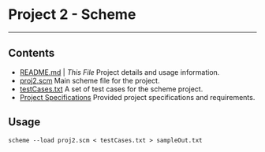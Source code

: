 # Project 2 - Scheme
---

## Contents
* [README.md](./README.md) | _This File_
    Project details and usage information. 
* [proj2.scm](./proj2.scm)
    Main scheme file for the project.
* [testCases.txt](./testCases.txt)
    A set of test cases for the scheme project.
* [Project Specifications](./project2.pdf)
    Provided project specifications and requirements.

## Usage
`scheme --load proj2.scm < testCases.txt > sampleOut.txt`
